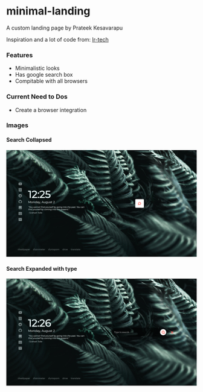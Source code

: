# minimal-landing
A custom landing page by Prateek Kesavarapu

Inspiration and a lot of code from:
[lr-tech](https://github.com/lr-tech/mintab)

### Features
  * Minimalistic looks
  * Has google search box
  * Compitable with all browsers
 
### Current Need to Dos
  * Create a browser integration

### Images   
#### Search Collapsed   
![Search Collapsed](/images/Scrot1.png "Search Collapsed")
#### Search Expanded with type   
![Search Expanded](/images/Scrot2.png "Search Expanded")
